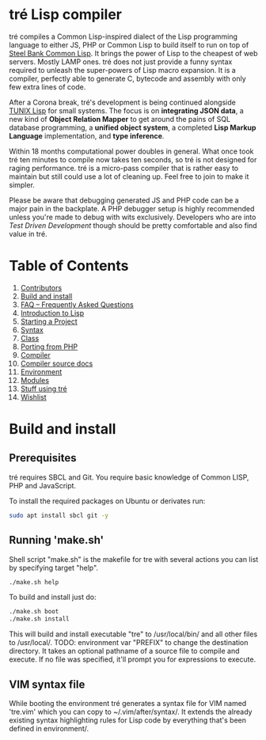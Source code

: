 tré Lisp compiler
=================

tré compiles a Common Lisp-inspired dialect of the Lisp programming language
to either JS, PHP or Common Lisp to build itself to run on top of [Steel Bank
Common Lisp](https://sbcl.org).  It brings the power of Lisp to the cheapest
of web servers.  Mostly LAMP ones.  tré does not just provide a funny syntax
required to unleash the super-powers of Lisp macro expansion.  It is a
compiler, perfectly able to generate C, bytecode and assembly with only few
extra lines of code.

After a Corona break, tré's development is being continued alongside
[TUNIX Lisp](https://github.com/SvenMichaelKlose/tunix/) for small systems.
The focus is on **integrating JSON data**, a new kind of **Object Relation Mapper**
to get around the pains of SQL database programming, a **unified object system**,
a completed **Lisp Markup Language** implementation, and **type inference**.

Within 18 months computational power doubles in general.  What once took tré
ten minutes to compile now takes ten seconds, so tré is not designed for raging
performance.  tré is a micro-pass compiler that is rather easy to maintain but
still could use a lot of cleaning up.  Feel free to join to make it simpler.

Please be aware that debugging generated JS and PHP code can be a major pain in
the backplate.  A PHP debugger setup is highly recommended unless you're
made to debug with wits exclusively.  Developers who are into _Test Driven
Development_ though should be pretty comfortable and also find value in tré.

# Table of Contents

1. [Contributors](CONTRIB.md)
2. [Build and install](#build-and-install)
3. [FAQ – Frequently Asked Questions](doc/FAQ.md)
4. [Introduction to Lisp](doc/intro-to-lisp.md)
5. [Starting a Project](doc/starting-a-project.md)
6. [Syntax](doc/syntax.md)
7. [Class](doc/class.md)
8. [Porting from PHP](doc/porting-from-php.md)
9. [Compiler](doc/compiler.md)
10. [Compiler source docs](environment/transpiler/README.md)
11. [Environment](environment/README.md)
12. [Modules](modules/README.md)
13. [Stuff using tré](doc/stuff-using-tré.md)
14. [Wishlist](WISHLIST.md)

<a id="build-and-install"></a>
# Build and install

## Prerequisites

tré requires SBCL and Git.  You require basic knowledge of Common LISP, PHP and
JavaScript.

To install the required packages on Ubuntu or derivates run:

~~~sh
sudo apt install sbcl git -y
~~~

## Running 'make.sh'

Shell script "make.sh" is the makefile for tre with several actions you can
list by specifying target "help".

~~~sh
./make.sh help
~~~

To build and install just do:

~~~sh
./make.sh boot
./make.sh install
~~~

This will build and install executable "tre" to /usr/local/bin/ and all other
files to /usr/local/.  TODO: environment var "PREFIX" to change the destination
directory.  It takes an optional pathname of a source file to compile and
execute.  If no file was specified, it'll prompt you for expressions to
execute.

## VIM syntax file

While booting the environment tré generates a syntax file for VIM named
'tre.vim' which you can copy to ~/.vim/after/syntax/.  It extends the already
existing syntax highlighting rules for Lisp code by everything that's been
defined in environment/.

